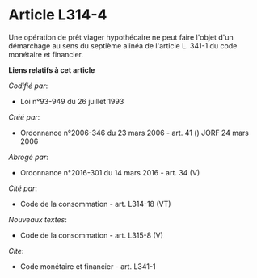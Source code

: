 # Article L314-4

Une opération de prêt viager hypothécaire ne peut faire l'objet d'un démarchage au sens du septième alinéa de l'article L.
341-1 du code monétaire et financier.

**Liens relatifs à cet article**

_Codifié par_:

  - Loi n°93-949 du 26 juillet 1993

_Créé par_:

  - Ordonnance n°2006-346 du 23 mars 2006 - art. 41 () JORF 24 mars 2006

_Abrogé par_:

  - Ordonnance n°2016-301 du 14 mars 2016 - art. 34 (V)

_Cité par_:

  - Code de la consommation - art. L314-18 (VT)

_Nouveaux textes_:

  - Code de la consommation - art. L315-8 (V)

_Cite_:

  - Code monétaire et financier - art. L341-1
